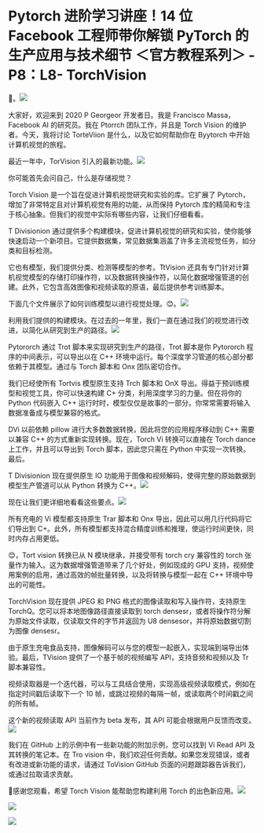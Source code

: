 # Pytorch 进阶学习讲座！14 位 Facebook 工程师带你解锁 PyTorch 的生产应用与技术细节 ＜官方教程系列＞ - P8：L8- TorchVision 

🎼。![](img/7c9cde7419cd5ccaaa7e02943dd416e4_1.png)

大家好，欢迎来到 2020 P Georgeor 开发者日。我是 Francisco Massa，Facebook AI 的研究员。我在 Ptorrch 团队工作，并且是 Torch Vision 的维护者。今天，我将讨论 TorteViion 是什么，以及它如何帮助你在 Byytorch 中开始计算机视觉的旅程。

最近一年中，TorVision 引入的最新功能。![](img/7c9cde7419cd5ccaaa7e02943dd416e4_3.png)

你可能首先会问自己，什么是存储视觉？

Torch Vision 是一个旨在促进计算机视觉研究和实验的库。它扩展了 Pytorch，增加了非常特定且对计算机视觉有用的功能，从而保持 Pytorch 库的精简和专注于核心抽象。但我们的视觉中实际有哪些内容，让我们仔细看看。

T Divisionion 通过提供多个构建模块，促进计算机视觉的研究和实验，使你能够快速启动一个新项目。它提供数据集，常见数据集涵盖了许多主流视觉任务，如分类和目标检测。

它也有模型，我们提供分类、检测等模型的参考。TtVision 还具有专门针对计算机视觉模型的存储打印操作符，以及数据转换操作符，以简化数据增强管道的创建。此外，它包含高效图像和视频读取的原语，最后提供参考训练脚本。

下面几个文件展示了如何训练模型以进行视觉处理。😊。![](img/7c9cde7419cd5ccaaa7e02943dd416e4_5.png)

利用我们提供的构建模块。在过去的一年里，我们一直在通过我们的视觉进行改进，以简化从研究到生产的路径。![](img/7c9cde7419cd5ccaaa7e02943dd416e4_7.png)

Pytororch 通过 Trot 脚本来实现研究到生产的路径，Trot 脚本是你 Pytororch 程序的中间表示，可以导出以在 C++ 环境中运行。每个深度学习管道的核心部分都依赖于其模型。通过与 Torch 脚本和 Onx 团队密切合作。

我们已经使所有 Tortvis 模型原生支持 Trch 脚本和 OnX 导出。得益于预训练模型和视觉工具，你可以快速构建 C+ 分类，利用深度学习的力量。但在将你的 Python 代码嵌入 C++ 运行时时，模型仅仅是故事的一部分。你常常需要将输入数据准备成与模型兼容的格式。

DVi 以前依赖 pillow 进行大多数数据转换，因此将您的应用程序移动到 C++ 需要以兼容 C++ 的方式重新实现转换。现在，Torch Vi 转换可以直接在 Torch dance 上工作，并且可以导出到 Torch 脚本，因此您只需在 Python 中实现一次转换。最后。

T Divisionion 现在提供原生 IO 功能用于图像和视频解码，使得完整的原始数据到模型生产管道可以从 Python 转换为 C++。![](img/7c9cde7419cd5ccaaa7e02943dd416e4_9.png)

现在让我们更详细地看看这些要点。![](img/7c9cde7419cd5ccaaa7e02943dd416e4_11.png)

所有充电的 Vi 模型都支持原生 Trar 脚本和 Onx 导出，因此可以用几行代码将它们导出到 C+。此外，所有模型都支持混合精度训练和推理，使运行时间更快，同时内存占用更低。

😊，Tort vision 转换已从 N 模块继承，并接受带有 torch cry 兼容性的 torch 张量作为输入。这为数据增强管道带来了几个好处，例如现成的 GPU 支持，视频使用案例的启用，通过高效的帧批量转换，以及将转换与模型一起在 C++ 环境中导出的可能性。

TorchVision 现在提供 JPEG 和 PNG 格式的图像读取和写入操作符，支持原生 TorchQ。您可以将本地图像路径直接读取到 torch densesr，或者将操作符分解为原始文件读取，仅读取文件的字节并返回为 U8 densesor，并将原始数据切割为图像 densesr。

由于原生充电食品支持，图像解码可以与您的模型一起嵌入，实现端到端导出体验。最后，TVision 提供了一个基于帧的视频编写 API，支持音频和视频以及 Tr 脚本兼容性。

视频读取器是一个迭代器，可以与工具结合使用，实现高级视频读取模式，例如在指定时间戳后读取下一个 10 帧，或跳过视频的每隔一帧，或读取两个时间戳之间的所有帧。

这个新的视频读取 API 当前作为 beta 发布，其 API 可能会根据用户反馈而改变。![](img/7c9cde7419cd5ccaaa7e02943dd416e4_13.png)

我们在 GitHub 上的示例中有一些新功能的附加示例，您可以找到 Vi Read API 及其转换的笔记本。在 Tro vision 中，我们欢迎任何贡献。如果您发现错误，或者有改进或新功能的请求，请通过 ToVision GitHub 页面的问题跟踪器告诉我们，或通过拉取请求贡献。

🎼感谢您观看，希望 Torch Vision 能帮助您构建利用 Torch 的出色新应用。![](img/7c9cde7419cd5ccaaa7e02943dd416e4_15.png)

![](img/7c9cde7419cd5ccaaa7e02943dd416e4_16.png)

![](img/7c9cde7419cd5ccaaa7e02943dd416e4_17.png)
